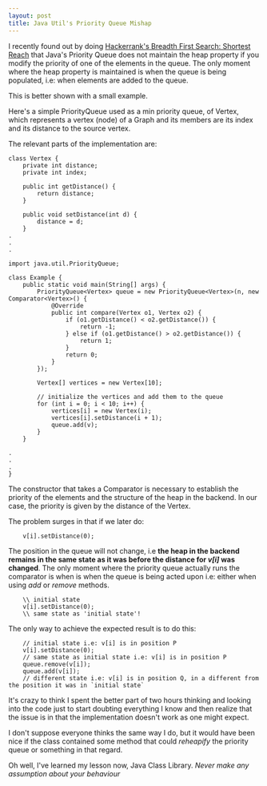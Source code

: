 ```yaml
---
layout: post
title: Java Util's Priority Queue Mishap
---
```


I recently found out by doing [Hackerrank's Breadth First Search: Shortest
Reach](https://www.hackerrank.com/challenges/bfsshortreach) that Java's
Priority Queue does not maintain the heap property if you modify the priority
of one of the elements in the queue. The only moment where the heap property
is maintained is when the queue is being populated, i.e:  when elements are
added to the queue.

This is better shown with a small example.

Here's a simple PriorityQueue used as a min priority queue, of Vertex, which
represents a vertex (node) of a Graph and its members are its index and its
distance to the source vertex.

The relevant parts of the implementation are:

```
class Vertex {
    private int distance;
    private int index;
    
    public int getDistance() {
        return distance;
    }

    public void setDistance(int d) {
        distance = d;
    }
.
.
.

import java.util.PriorityQueue;

class Example {
    public static void main(String[] args) {
        PriorityQueue<Vertex> queue = new PriorityQueue<Vertex>(n, new Comparator<Vertex>() {
            @Override
            public int compare(Vertex o1, Vertex o2) {
                if (o1.getDistance() < o2.getDistance()) {
                    return -1;
                } else if (o1.getDistance() > o2.getDistance()) {
                    return 1;
                }
                return 0;
            }
        });
        
        Vertex[] vertices = new Vertex[10];
        
        // initialize the vertices and add them to the queue
        for (int i = 0; i < 10; i++) {
            vertices[i] = new Vertex(i);
            vertices[i].setDistance(i + 1);
            queue.add(v);
        }
    }
    
.
.
.
}
```

The constructor that takes a Comparator is necessary to establish the priority
of the elements and the structure of the heap in the backend.
In our case, the priority is given by the distance of the Vertex.

The problem surges in that if we later do:


``` 
    v[i].setDistance(0);
```

The position in the queue will not change, i.e **the heap in the backend
remains in the same state as it was before the distance for *v[i]* was changed**.
The only moment where the priority queue actually runs the comparator is when
is when the queue is being acted upon i.e: either when using *add* or *remove*
methods.


```
    \\ initial state
    v[i].setDistance(0);
    \\ same state as 'initial state'!
```

The only way to achieve the expected result is to
do this:

``` 
    // initial state i.e: v[i] is in position P
    v[i].setDistance(0);
    // same state as initial state i.e: v[i] is in position P
    queue.remove(v[i]);
    queue.add(v[i]);
    // different state i.e: v[i] is in position Q, in a different from the position it was in `initial state`
```

It's crazy to think I spent the better part of two hours thinking and looking
into the code just to start doubting everything I know and then realize that
the issue is in that the implementation doesn't work as one might expect.

I don't suppose everyone thinks the same way I do, but it would have been nice
if the class contained some method that could *reheapify* the priority queue
or something in that regard.

Oh well, I've learned my lesson now, Java Class Library. *Never make any
assumption about your behaviour*

